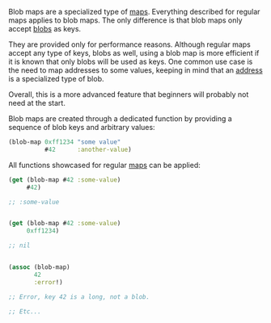 Blob maps are a specialized type of [maps](/cvm/data-types/map). Everything described for regular maps applies to blob maps. The only difference is that blob maps only accept [blobs](/cvm/data-types/blob) as keys.

They are provided only for performance reasons. Although regular maps accept any type of keys, blobs as well, using a
blob map is more efficient if it is known that only blobs will be used as keys. One common use case is the need to map
addresses to some values, keeping in mind that an [address](/cvm/data-types/address) is a specialized type of blob.

Overall, this is a more advanced feature that beginners will probably not need at the start.

Blob maps are created through a dedicated function by providing a sequence of blob keys and arbitrary values:

```clojure
(blob-map 0xff1234 "some value"
          #42      :another-value)
```

All functions showcased for regular [maps](/cvm/data-types/map) can be applied:

```clojure
(get (blob-map #42 :some-value)
     #42)

;; :some-value


(get (blob-map #42 :some-value)
     0xff1234)

;; nil


(assoc (blob-map)
       42
       :error!)

;; Error, key 42 is a long, not a blob.

;; Etc...
```
